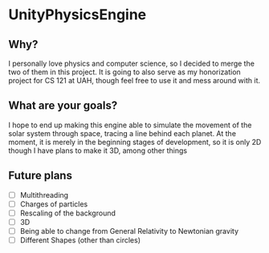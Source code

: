 # UnityPhysicsEngine

## Why?
I personally love physics and computer science, so I decided to merge the two of them in this project. It is going to also serve as my honorization project for CS 121 at UAH, though feel free to use it and mess around with it.

## What are your goals?
I hope to end up making this engine able to simulate the movement of the solar system through space, tracing a line behind each planet. 
At the moment, it is merely in the beginning stages of development, so it is only 2D though I have plans to make it 3D, among other things

## Future plans
- [ ] Multithreading
- [ ] Charges of particles
- [ ] Rescaling of the background
- [ ] 3D
- [ ] Being able to change from General Relativity to Newtonian gravity
- [ ] Different Shapes (other than circles)
